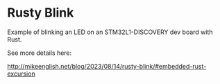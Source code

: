 # Rusty Blink

Example of blinking an LED on an STM32L1-DISCOVERY dev board with Rust.

See more details here:

<http://mikeenglish.net/blog/2023/08/14/rusty-blink/#embedded-rust-excursion>
